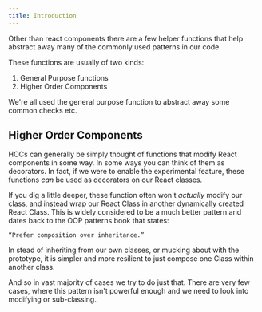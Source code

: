 ```yaml
---
title: Introduction
---
```


Other than react components there are a few helper functions that help abstract
away many of the commonly used patterns in our code.

These functions are usually of two kinds:

1. General Purpose functions
2. Higher Order Components

We're all used the general purpose function to abstract away some common checks etc.

## Higher Order Components

HOCs can generally be simply thought of functions that modify React components in
some way. In some ways you can think of them as decorators. In fact, if we were to
enable the experimental feature, these functions *can* be used as decorators on
our React classes.

If you dig a little deeper, these function often won't *actually* modify our class,
and instead wrap our React Class in another dynamically created React Class. This
is widely considered to be a much better pattern and dates back to the OOP patterns
book that states:

```
“Prefer composition over inheritance.”
```

In stead of inheriting from our own classes, or mucking about with the prototype,
it is simpler and more resilient to just compose one Class within another class.

And so in vast majority of cases we try to do just that. There are very few cases,
where this pattern isn't powerful enough and we need to look into modifying or
sub-classing.

